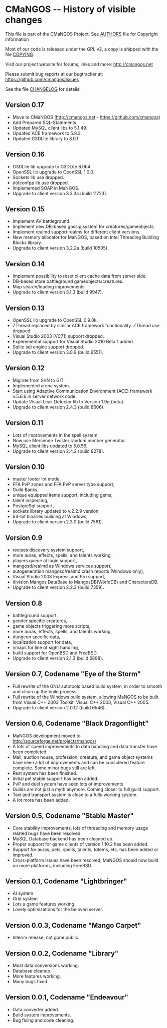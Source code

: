 # CMaNGOS -- History of visible changes

This file is part of the CMaNGOS Project. See [AUTHORS](AUTHORS.md) file for Copyright information

Most of our code is released under the GPL v2, a copy is shipped with the file [COPYING](COPYING).

Visit our project website for forums, links and more:
http://cmangos.net

Please submit bug reports at our bugtracker at:
https://github.com/cmangos/issues

See the file [CHANGELOG](CHANGELOG.md) for details!

## Version 0.17
 * Move to CMaNGOS (http://cmangos.net - https://github.com/cmangos)
 * Add Prepared SQL-Statements
 * Updated MySQL client libs to 5.1.49.
 * Updated ACE framework to 5.8.3.
 * Updated G3DLite library to 8.0.1

## Version 0.16
 * G3DLite lib upgrade to G3DLite 8.0b4
 * OpenSSL lib upgrade to OpenSSL 1.0.0.
 * Sockets lib use dropped.
 * dotconfpp lib use dropped.
 * Implemented SOAP in MaNGOS.
 * Upgrade to client version 3.3.3a (build 11723).

## Version 0.15
 * Implement AV battleground.
 * Implement new DB-based gossip system for creatures/gameobjects.
 * Implement realmd support realms for different client versions.
 * New memory allocator for MaNGOS, based on Intel Threading Building Blocks library.
 * Upgrade to client version 3.2.2a (build 10505).

## Version 0.14
 * Implement possibility to reset client cache data from server side.
 * DB-based store battleground gameobjects/creatures.
 * Map search/loading improvements
 * Upgrade to client version 3.1.3 (build 9947).

## Version 0.13
 * OpenSSL lib upgrade to OpenSSL 0.9.8k.
 * ZThread replaced by similar ACE framework functionality. ZThread use dropped.
 * Visual Studio 2003 (VC71) support dropped.
 * Experemental support for Visual Studio 2010 Beta 1 added.
 * Sqlite sql engine support dropped.
 * Upgrade to client version 3.0.9 (build 9551).

## Version 0.12
 * Migrate from SVN to GIT.
 * Implemented arena system.
 * Start using Adaptive Communication Environment (ACE) framework v.5.6.6 in server network code.
 * Update Visual Leak Detector lib to Version 1.9g (beta).
 * Upgrade to client version 2.4.3 (build 8606).

## Version 0.11
 * Lots of improvements in the spell system.
 * Now use Mersenne Twister random number generator.
 * MySQL client libs updated to 5.0.56.
 * Upgrade to client version 2.4.2 (build 8278).

## Version 0.10
 * master looter lot mode,
 * FFA PvP zones and FFA PvP server type support,
 * Guild Banks,
 * unique equipped items support, including gems,
 * talent inspecting,
 * PostgreSql support,
 * sockets library updated to v.2.2.9 version,
 * 64-bit binaries building at Windows,
 * Upgrade to client version 2.3.0 (build 7561).

## Version 0.9
 * recipes discovery system support,
 * more auras, effects, spells, and talents working,
 * players queue at login support,
 * mangosd/realmd as Windows services support,
 * autogeneration mangosd/realmd crash reports (Windows only),
 * Visual Studio 2008 Express and Pro support,
 * division Mangos DataBase to MangosDB(WorldDB) and CharactersDB.
 * Upgrade to client version 2.2.3 (build 7359).

## Version 0.8
 * battleground support,
 * gender specific creatures,
 * game objects triggering more scripts,
 * more auras, effects, spells, and talents working,
 * dungeon specific data,
 * localization support for data,
 * vmaps for line of sight handling,
 * build support for OpenBSD and FreeBSD,
 * Upgrade to client version 2.1.3 (build 6898).

## Version 0.7, Codename "Eye of the Storm"
 * Full rewrite of the GNU autotools based build system, in order to
   smooth and clean up the build process.
 * Full rewrite of the Windows build system, allowing MaNGOS to be built
   from Visual C++ 2003 Toolkit, Visual C++ 2003, Visual C++ 2005.
 * Upgrade to client version 2.0.12 (build 6546).

## Version 0.6, Codename "Black Dragonflight"
 * MaNGOS development moved to http://sourceforge.net/projects/mangos/
 * A lots of speed improvements to data handling and data transfer have been
   completed.
 * Mail, auction house, profession, creature, and game object systems have seen
   a lot of improvements and can be considered feature complete. Some minor bugs
   still are left.
 * Rest system has been finished.
 * Initial pet stable support has been added.
 * PvP and duel system have seen lots of improvements
 * Guilds are not just a myth anymore. Coming closer to full guild support.
 * Taxi and transport system is close to a fully working system.
 * A lot more has been added.

## Version 0.5, Codename "Stable Master"
 * Core stability improvements, lots of threading and memory usage related
   bugs have been resolved.
 * MySQL Database backend has been cleaned up.
 * Proper support for game clients of version 1.10.2 has been added.
 * Support for auras, pets, spells, talents, totems, etc. has been added
   or improved.
 * Cross-platform issues have been resolved, MaNGOS should now build on
   more platforms, including FreeBSD.

## Version 0.1, Codename "Lightbringer"
 * AI system
 * Grid system
 * Lots a game features working.
 * Lovely optimizations for the beloved server.

## Version 0.0.3, Codename "Mango Carpet"
 * Interim release, not gone public.

## Version 0.0.2, Codename "Library"
 * Most data conversions working.
 * Database cleanup.
 * More features working.
 * Many bugs fixed.

## Version 0.0.1, Codename "Endeavour"
 * Data converter added.
 * Build system improvements.
 * Bug fixing and code cleaning.
